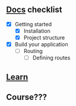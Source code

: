 ## [Docs](https://nextjs.org/docs) checklist

- [x] Getting started
    - [x] Installation
    - [x] Project structure
- [x] Build your application
    - [ ] Routing
        - [ ] Defining routes

## [Learn](https://nextjs.org/learn)

## Course???
